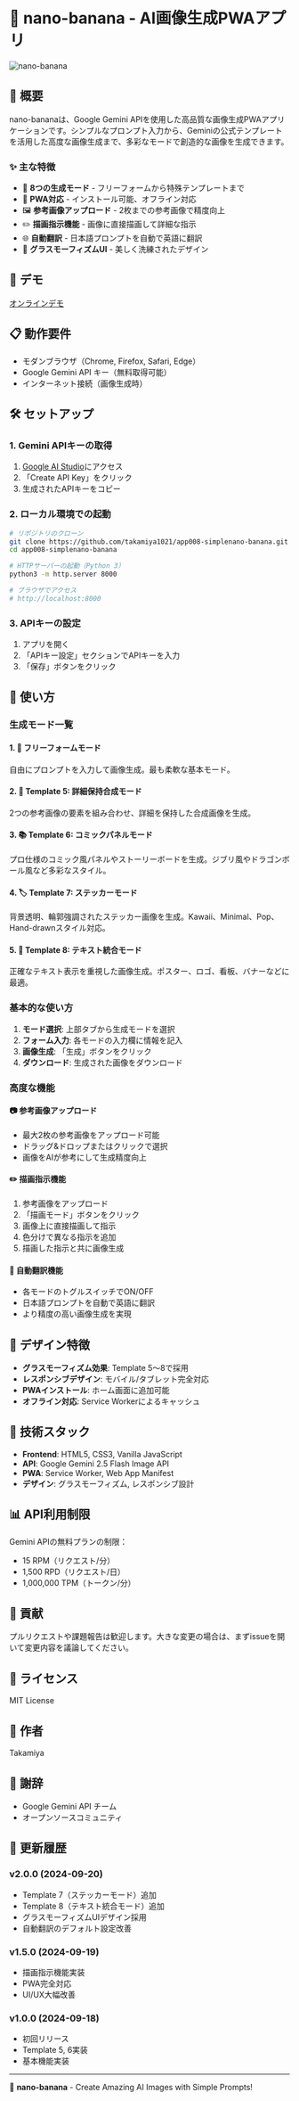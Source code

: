 # 🍌 nano-banana - AI画像生成PWAアプリ

![nano-banana](png/nano-banana-app-screenshot.png)

## 📌 概要

nano-bananaは、Google Gemini APIを使用した高品質な画像生成PWAアプリケーションです。シンプルなプロンプト入力から、Geminiの公式テンプレートを活用した高度な画像生成まで、多彩なモードで創造的な画像を生成できます。

### ✨ 主な特徴

- 🎨 **8つの生成モード** - フリーフォームから特殊テンプレートまで
- 📱 **PWA対応** - インストール可能、オフライン対応
- 🖼️ **参考画像アップロード** - 2枚までの参考画像で精度向上
- ✏️ **描画指示機能** - 画像に直接描画して詳細な指示
- 🌐 **自動翻訳** - 日本語プロンプトを自動で英語に翻訳
- 💎 **グラスモーフィズムUI** - 美しく洗練されたデザイン

## 🚀 デモ

[オンラインデモ](https://app008-simplenano-banana.vercel.app/)

## 📋 動作要件

- モダンブラウザ（Chrome, Firefox, Safari, Edge）
- Google Gemini API キー（無料取得可能）
- インターネット接続（画像生成時）

## 🛠️ セットアップ

### 1. Gemini APIキーの取得

1. [Google AI Studio](https://makersuite.google.com/app/apikey)にアクセス
2. 「Create API Key」をクリック
3. 生成されたAPIキーをコピー

### 2. ローカル環境での起動

```bash
# リポジトリのクローン
git clone https://github.com/takamiya1021/app008-simplenano-banana.git
cd app008-simplenano-banana

# HTTPサーバーの起動（Python 3）
python3 -m http.server 8000

# ブラウザでアクセス
# http://localhost:8000
```

### 3. APIキーの設定

1. アプリを開く
2. 「APIキー設定」セクションでAPIキーを入力
3. 「保存」ボタンをクリック

## 📖 使い方

### 生成モード一覧

#### 1. 🎨 フリーフォームモード
自由にプロンプトを入力して画像生成。最も柔軟な基本モード。

#### 2. 🔄 Template 5: 詳細保持合成モード
2つの参考画像の要素を組み合わせ、詳細を保持した合成画像を生成。

#### 3. 📚 Template 6: コミックパネルモード
プロ仕様のコミック風パネルやストーリーボードを生成。ジブリ風やドラゴンボール風など多彩なスタイル。

#### 4. 🏷️ Template 7: ステッカーモード
背景透明、輪郭強調されたステッカー画像を生成。Kawaii、Minimal、Pop、Hand-drawnスタイル対応。

#### 5. 📝 Template 8: テキスト統合モード
正確なテキスト表示を重視した画像生成。ポスター、ロゴ、看板、バナーなどに最適。

### 基本的な使い方

1. **モード選択**: 上部タブから生成モードを選択
2. **フォーム入力**: 各モードの入力欄に情報を記入
3. **画像生成**: 「生成」ボタンをクリック
4. **ダウンロード**: 生成された画像をダウンロード

### 高度な機能

#### 📷 参考画像アップロード
- 最大2枚の参考画像をアップロード可能
- ドラッグ&ドロップまたはクリックで選択
- 画像をAIが参考にして生成精度向上

#### ✏️ 描画指示機能
1. 参考画像をアップロード
2. 「描画モード」ボタンをクリック
3. 画像上に直接描画して指示
4. 色分けで異なる指示を追加
5. 描画した指示と共に画像生成

#### 🔄 自動翻訳機能
- 各モードのトグルスイッチでON/OFF
- 日本語プロンプトを自動で英語に翻訳
- より精度の高い画像生成を実現

## 🎨 デザイン特徴

- **グラスモーフィズム効果**: Template 5〜8で採用
- **レスポンシブデザイン**: モバイル/タブレット完全対応
- **PWAインストール**: ホーム画面に追加可能
- **オフライン対応**: Service Workerによるキャッシュ

## 🔧 技術スタック

- **Frontend**: HTML5, CSS3, Vanilla JavaScript
- **API**: Google Gemini 2.5 Flash Image API
- **PWA**: Service Worker, Web App Manifest
- **デザイン**: グラスモーフィズム, レスポンシブ設計

## 📊 API利用制限

Gemini APIの無料プランの制限：
- 15 RPM（リクエスト/分）
- 1,500 RPD（リクエスト/日）
- 1,000,000 TPM（トークン/分）

## 🤝 貢献

プルリクエストや課題報告は歓迎します。大きな変更の場合は、まずissueを開いて変更内容を議論してください。

## 📄 ライセンス

MIT License

## 👤 作者

Takamiya

## 🙏 謝辞

- Google Gemini API チーム
- オープンソースコミュニティ

## 📝 更新履歴

### v2.0.0 (2024-09-20)
- Template 7（ステッカーモード）追加
- Template 8（テキスト統合モード）追加
- グラスモーフィズムUIデザイン採用
- 自動翻訳のデフォルト設定改善

### v1.5.0 (2024-09-19)
- 描画指示機能実装
- PWA完全対応
- UI/UX大幅改善

### v1.0.0 (2024-09-18)
- 初回リリース
- Template 5, 6実装
- 基本機能実装

---

🍌 **nano-banana** - Create Amazing AI Images with Simple Prompts!
